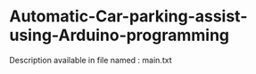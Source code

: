 # Automatic-Car-parking-assist-using-Arduino-programming
Description available in file named : main.txt

